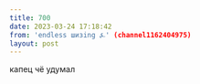 ```yaml
---
title: 700
date: 2023-03-24 17:18:42
from: 'endless шизing ⍼' (channel1162404975)
layout: post
---
```


капец чё удумал

